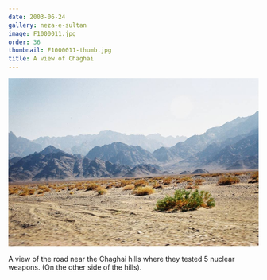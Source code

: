 ```yaml
---
date: 2003-06-24
gallery: neza-e-sultan
image: F1000011.jpg
order: 36
thumbnail: F1000011-thumb.jpg
title: A view of Chaghai
---
```


![A view of Chaghai](./F1000011.jpg)

A view of the road near the Chaghai hills where they tested 5 nuclear weapons. (On the other side of the hills).